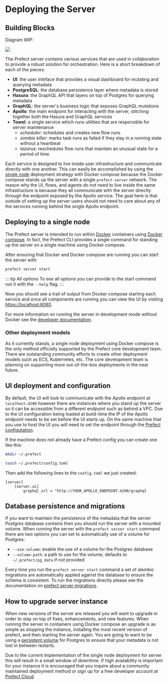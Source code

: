 # Deploying the Server

## Building Blocks

Diagram WIP:

<div class="add-shadow">
  <img src="/orchestration/server/server-diagram.svg">
</div>

The Prefect server contains various services that are used in collaboration to provide a robust solution
for orchestration. Here is a short breakdown of each of the pieces:

- **UI**: the user inteface that provides a visual dashboard for mutating and querying metadata
- **PostgreSQL**: the database persistence layer where metadata is stored
- **Hasura**: the GraphQL API that layers on top of Postgres for querying metadata
- **GraphQL**: the server's business logic that exposes GraphQL mutations
- **Apollo**: the main endpoint for interacting with the server, stitching together both the Hasura and
GraphQL services
- **Towel**: a single service which runs utilities that are responsible for server maintenance
    - *scheduler*: schedules and creates new flow runs
    - *zombie killer*: marks task runs as failed if they stay in a running state without a heartbeat
    - *lazarus*: reschedules flow runs that maintain an unusual state for a period of time

Each service is designed to live inside user infrastructure and communicate directly with one another.
This can easily be accomplished by using the [single node](/orchestration/server/deploy.html#deploying-to-a-single-node) deployment strategy with Docker compose because the Docker compose stands up the server with a single
`prefect-server` network. The reason why the UI, flows, and agents do not need to live inside the same
infrastructure is because they all communicate with the server directly through the endpoint exposed by
the Apollo service. The goal here is that outside of setting up the server users should not need to care
about any of the services running behind the single Apollo endpoint.

## Deploying to a single node

The Prefect server is intended to run within [Docker](https://www.docker.com/) containers using
[Docker compose](https://docs.docker.com/compose/). In fact, the Prefect CLI provides a single command
for standing up the server on a single machine using Docker compose.

After ensuring that Docker and Docker compose are running you can start the server with:

```bash
prefect server start
```

::: tip All options
To see all options you can provide to the start command run it with the `--help` flag.
:::

Now you should see a trail of output from Docker compose starting each service and once all components
are running you can view the UI by visiting [https://localhost:8080](https://localhost:8080).

For more information on running the server in development mode without Docker see the
[developer documentation](link-here).

### Other deployment models

As it currently stands, a single node deployment using Docker compose is the only method officially
supported by the Prefect core development team. There are outstanding community efforts to create other
deployment models such as ECS, Kubernetes, etc. The core development team is planning on supporting more
out-of-the-box deployments in the near future.

## UI deployment and configuration

By default, the UI will look to communicate with the Apollo endpoint at `localhost:4200` however there
are instances where you stand up the server so it can be accessible from a different endpoint such as
behind a VPC. Due to the UI configuration being loaded at build-time the IP of the Apollo endpoint needs
to be set before the UI starts up. On the same machine that you use to host the UI you will need to set
the endpoint through the [Prefect configutation](/core/concepts/configuration.html#user-configuration).

If the machine does not already have a Prefect config you can create one like this:

```bash
mkdir ~/.prefect

touch ~/.prefect/config.toml
```

Then add the following lines to the `config.toml` we just created:

```
[server]
    [server.ui]
        graphql_url = "http://YOUR_APOLLO_ENDPOINT:4200/graphql
```

## Database persistence and migrations

If you want to maintain the persistence of the metadata that the server Postgres database contains then
you should run the server with a mounted volume. When running the server with the `prefect server start`
command there are two options you can set to automatically use of a volume for Postgres:

- `--use-volume`: enable the use of a volume for the Postgres database
- `--volume-path`: a path to use for the volume, defaults to `~/.prefect/pg_data` if not provided

Every time you run the `prefect server start` command a set of alembic migrations are automatically
applied against the database to ensure the schema is consistent. To run the migrations directly please
see the documentation on [prefect server migrations](link-to-how-to-use-server-package-migrations).

## How to upgrade server instance

When new versions of the server are released you will want to upgrade in order to stay on top of fixes,
enhancements, and new features. When running the server in containers using Docker compose an upgrade is
as simple as stopping the instance, installing the most recent version of prefect, and then starting the
server again. You are going to want to be using a [persistent volume](/orchestration/server/deploy.html#database-persistence-and-migrations) for Postgres to ensure that your
metadata is not lost in between restarts.

Due to the current implementation of the single node deployment for server this will result in a small
window of downtime. If high availability is important for your instance it is encouraged that you inquire
about a community maintained deployment method or sign up for a free developer account at
[Prefect Cloud](https://cloud.prefect.io).
